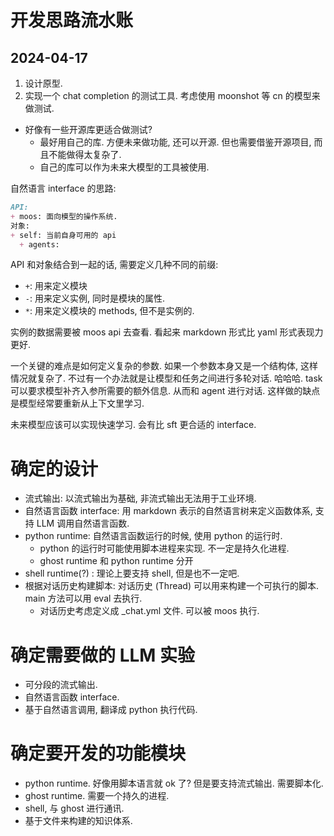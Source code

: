 # 开发思路流水账

## 2024-04-17

1. 设计原型.
2. 实现一个 chat completion 的测试工具. 考虑使用 moonshot 等 cn 的模型来做测试.
  - 好像有一些开源库更适合做测试? 
    - 最好用自己的库. 方便未来做功能, 还可以开源. 但也需要借鉴开源项目, 而且不能做得太复杂了.
    - 自己的库可以作为未来大模型的工具被使用. 

自然语言 interface 的思路: 

```markdown
API:
+ moos: 面向模型的操作系统.
对象: 
+ self: 当前自身可用的 api
  + agents: 
```

API 和对象结合到一起的话, 需要定义几种不同的前缀: 
- `+`: 用来定义模块
- `-`: 用来定义实例, 同时是模块的属性.
- `*`: 用来定义模块的 methods, 但不是实例的. 

实例的数据需要被 moos api 去查看. 看起来 markdown 形式比 yaml 形式表现力更好. 

一个关键的难点是如何定义复杂的参数. 如果一个参数本身又是一个结构体, 这样情况就复杂了. 
不过有一个办法就是让模型和任务之间进行多轮对话. 哈哈哈. 
task 可以要求模型补齐入参所需要的额外信息. 从而和 agent 进行对话. 这样做的缺点是模型经常要重新从上下文里学习. 

未来模型应该可以实现快速学习. 会有比 sft 更合适的 interface.

# 确定的设计

- 流式输出: 以流式输出为基础, 非流式输出无法用于工业环境. 
- 自然语言函数 interface: 用 markdown 表示的自然语言树来定义函数体系, 支持 LLM 调用自然语言函数.
- python runtime: 自然语言函数运行的时候, 使用 python 的运行时. 
  - python 的运行时可能使用脚本进程来实现. 不一定是持久化进程. 
  - ghost runtime 和 python runtime 分开
- shell runtime(?) : 理论上要支持 shell, 但是也不一定吧. 
- 根据对话历史构建脚本: 对话历史 (Thread) 可以用来构建一个可执行的脚本. main 方法可以用 eval 去执行.
  - 对话历史考虑定义成 _chat.yml 文件. 可以被 moos 执行. 

# 确定需要做的 LLM 实验

- 可分段的流式输出. 
- 自然语言函数 interface.
- 基于自然语言调用, 翻译成 python 执行代码. 

# 确定要开发的功能模块

- python runtime. 好像用脚本语言就 ok 了? 但是要支持流式输出. 需要脚本化. 
- ghost runtime. 需要一个持久的进程. 
- shell, 与 ghost 进行通讯.
- 基于文件来构建的知识体系. 
